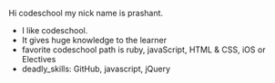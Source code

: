 Hi codeschool my nick name is prashant.
* I like codeschool.
* It gives huge knowledge to the learner
* favorite codeschool path is ruby, javaScript, HTML & CSS, iOS or Electives
* deadly_skills: GitHub, javascript, jQuery
